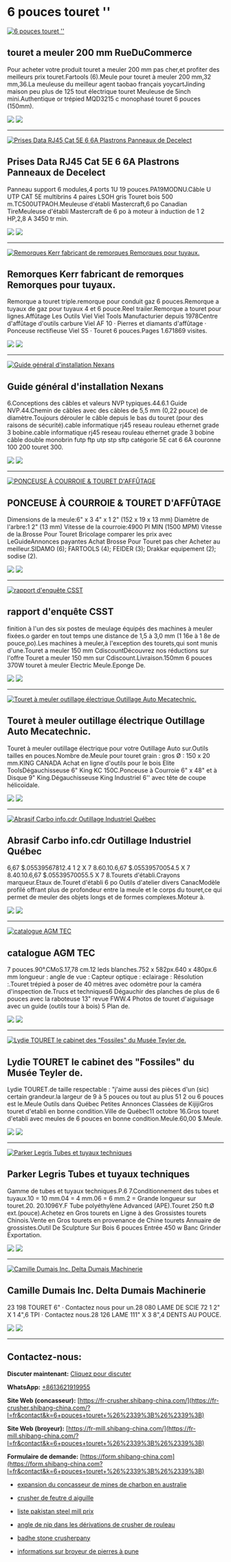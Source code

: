 # 6 pouces touret &#39;&#39;

<a href="https://swt.shibang-china.com/?l=fr&img&k=6+pouces+touret+%26%2339%3B%26%2339%3B" target="_blank">![6 pouces touret &#39;&#39;](http://static.shibang-china.com/all-800x300/831.jpg)</a>

## touret a meuler 200 mm RueDuCommerce
Pour acheter votre produit touret a meuler 200 mm pas cher,et profiter des meilleurs prix touret.Fartools (6).Meule pour touret à meuler 200 mm,32 mm,36.La meuleuse du meilleur agent taobao français yoycartJinding maison peu plus de 125 tout électrique touret Meuleuse de 5inch mini.Authentique or trépied MQD3215 c monophasé touret 6 pouces (150mm).


<a href="https://whatsapp.shibangsoft.com/WhatsApp.php" target="_blank" title="WhatsApp">![](http://static.shibang-china.com/icon/whatsapp.png)</a> <a href="https://swt.shibang-china.com/?l=fr&icon&k=6+pouces+touret+%26%2339%3B%26%2339%3B" target="_blank">![](http://static.shibang-china.com/icon/chat-fr.png)</a>

---

<a href="https://swt.shibang-china.com/?l=fr&img&k=6+pouces+touret+%26%2339%3B%26%2339%3B" target="_blank">![Prises Data RJ45 Cat 5E 6 6A Plastrons Panneaux de Decelect](http://static.shibang-china.com/all-800x300/899.jpg)</a>

## Prises Data RJ45 Cat 5E 6 6A Plastrons Panneaux de Decelect
Panneau support 6 modules,4 ports 1U 19 pouces.PA19MODNU.Câble U UTP CAT 5E multibrins 4 paires LSOH gris Touret bois 500 m.TC500UTPAOH.Meuleuse d&#39;établi Mastercraft,6 po Canadian TireMeuleuse d&#39;établi Mastercraft de 6 po à moteur à induction de 1 2 HP,2,8 A 3450 tr min.


<a href="https://whatsapp.shibangsoft.com/WhatsApp.php" target="_blank" title="WhatsApp">![](http://static.shibang-china.com/icon/whatsapp.png)</a> <a href="https://swt.shibang-china.com/?l=fr&icon&k=6+pouces+touret+%26%2339%3B%26%2339%3B" target="_blank">![](http://static.shibang-china.com/icon/chat-fr.png)</a>

---

<a href="https://swt.shibang-china.com/?l=fr&img&k=6+pouces+touret+%26%2339%3B%26%2339%3B" target="_blank">![Remorques Kerr fabricant de remorques Remorques pour tuyaux.](http://static.shibang-china.com/all-800x300/136.jpg)</a>

## Remorques Kerr fabricant de remorques Remorques pour tuyaux.
Remorque a touret triple.remorque pour conduit gaz 6 pouces.Remorque a tuyaux de gaz pour tuyaux 4 et 6 pouce.Reel trailer.Remorque a touret pour lignes.Affûtage Les Outils Viel Viel Tools  Manufacturier depuis 1978Centre d&#39;affûtage d&#39;outils carbure Viel AF 10 &middot; Pierres et diamants d&#39;affûtage &middot; Ponceuse rectifieuse Viel S5 &middot; Touret 6 pouces.Pages 1.671869 visites.


<a href="https://whatsapp.shibangsoft.com/WhatsApp.php" target="_blank" title="WhatsApp">![](http://static.shibang-china.com/icon/whatsapp.png)</a> <a href="https://swt.shibang-china.com/?l=fr&icon&k=6+pouces+touret+%26%2339%3B%26%2339%3B" target="_blank">![](http://static.shibang-china.com/icon/chat-fr.png)</a>

---

<a href="https://swt.shibang-china.com/?l=fr&img&k=6+pouces+touret+%26%2339%3B%26%2339%3B" target="_blank">![Guide général d&#39;installation Nexans](http://static.shibang-china.com/all-800x300/1259.jpg)</a>

## Guide général d&#39;installation Nexans
6.Conceptions des câbles et valeurs NVP typiques.44.6.1 Guide NVP.44.Chemin de câbles avec des câbles de 5,5 mm (0,22 pouce) de diamètre.Toujours dérouler le câble depuis le bas du touret (pour des raisons de sécurité).cable informatique rj45 reseau rouleau ethernet grade 3 bobine.cable informatique rj45 reseau rouleau ethernet grade 3 bobine câble double monobrin futp ftp utp stp sftp catégorie 5E cat 6 6A couronne 100 200 touret 300.


<a href="https://whatsapp.shibangsoft.com/WhatsApp.php" target="_blank" title="WhatsApp">![](http://static.shibang-china.com/icon/whatsapp.png)</a> <a href="https://swt.shibang-china.com/?l=fr&icon&k=6+pouces+touret+%26%2339%3B%26%2339%3B" target="_blank">![](http://static.shibang-china.com/icon/chat-fr.png)</a>

---

<a href="https://swt.shibang-china.com/?l=fr&img&k=6+pouces+touret+%26%2339%3B%26%2339%3B" target="_blank">![PONCEUSE À COURROIE &amp; TOURET D&#39;AFFÛTAGE](http://static.shibang-china.com/all-800x300/59.jpg)</a>

## PONCEUSE À COURROIE &amp; TOURET D&#39;AFFÛTAGE
Dimensions de la meule:6&quot; x 3 4&quot; x 1 2&quot; (152 x 19 x 13 mm) Diamètre de l&#39;arbre:1 2&quot; (13 mm) Vitesse de la courroie:4900 PI MIN (1500 MPM) Vitesse de la.Brosse Pour Touret Bricolage comparer les prix avec LeGuideAnnonces payantes Achat Brosse Pour Touret pas cher Acheter au meilleur.SIDAMO (6); FARTOOLS (4); FEIDER (3); Drakkar equipement (2); sodise (2).


<a href="https://whatsapp.shibangsoft.com/WhatsApp.php" target="_blank" title="WhatsApp">![](http://static.shibang-china.com/icon/whatsapp.png)</a> <a href="https://swt.shibang-china.com/?l=fr&icon&k=6+pouces+touret+%26%2339%3B%26%2339%3B" target="_blank">![](http://static.shibang-china.com/icon/chat-fr.png)</a>

---

<a href="https://swt.shibang-china.com/?l=fr&img&k=6+pouces+touret+%26%2339%3B%26%2339%3B" target="_blank">![rapport d&#39;enquête CSST](http://static.shibang-china.com/all-800x300/391.jpg)</a>

## rapport d&#39;enquête CSST
finition à l&#39;un des six postes de meulage équipés des machines à meuler fixées.o garder en tout temps une distance de 1,5 à 3,0 mm (1 16e à 1 8e de pouce,po).Les machines à meuler,à l&#39;exception des tourets,qui sont munis d&#39;une.Touret a meuler 150 mm CdiscountDécouvrez nos réductions sur l&#39;offre Touret a meuler 150 mm sur Cdiscount.Livraison.150mm 6 pouces 370W touret à meuler Electric Meule.Eponge De.


<a href="https://whatsapp.shibangsoft.com/WhatsApp.php" target="_blank" title="WhatsApp">![](http://static.shibang-china.com/icon/whatsapp.png)</a> <a href="https://swt.shibang-china.com/?l=fr&icon&k=6+pouces+touret+%26%2339%3B%26%2339%3B" target="_blank">![](http://static.shibang-china.com/icon/chat-fr.png)</a>

---

<a href="https://swt.shibang-china.com/?l=fr&img&k=6+pouces+touret+%26%2339%3B%26%2339%3B" target="_blank">![Touret à meuler outillage électrique Outillage Auto Mecatechnic.](http://static.shibang-china.com/all-800x300/1451.jpg)</a>

## Touret à meuler outillage électrique Outillage Auto Mecatechnic.
Touret à meuler outillage électrique pour votre Outillage Auto sur.Outils tailles en pouces.Nombre de.Meule pour touret grain : gros Ø : 150 x 20 mm.KING CANADA Achat en ligne d&#39;outils pour le bois Elite ToolsDégauchisseuse 6&quot; King KC 150C.Ponceuse à Courroie 6&quot; x 48&quot; et à Disque 9&quot; King.Dégauchisseuse King Industriel 6&#39;&#39; avec tête de coupe hélicoïdale.


<a href="https://whatsapp.shibangsoft.com/WhatsApp.php" target="_blank" title="WhatsApp">![](http://static.shibang-china.com/icon/whatsapp.png)</a> <a href="https://swt.shibang-china.com/?l=fr&icon&k=6+pouces+touret+%26%2339%3B%26%2339%3B" target="_blank">![](http://static.shibang-china.com/icon/chat-fr.png)</a>

---

<a href="https://swt.shibang-china.com/?l=fr&img&k=6+pouces+touret+%26%2339%3B%26%2339%3B" target="_blank">![Abrasif Carbo info.cdr Outillage Industriel Québec](http://static.shibang-china.com/all-800x300/717.jpg)</a>

## Abrasif Carbo info.cdr Outillage Industriel Québec
6,67 $.05539567812.4 1 2 X 7 8.60.10.6,67 $.05539570054.5 X 7 8.40.10.6,67 $.05539570055.5 X 7 8.Tourets d&#39;établi.Crayons marqueur.Etaux de.Touret d&#39;établi 6 po Outils d&#39;atelier divers CanacModèle profilé offrant plus de profondeur entre la meule et le corps du touret,ce qui permet de meuler des objets longs et de formes complexes.Moteur à.


<a href="https://whatsapp.shibangsoft.com/WhatsApp.php" target="_blank" title="WhatsApp">![](http://static.shibang-china.com/icon/whatsapp.png)</a> <a href="https://swt.shibang-china.com/?l=fr&icon&k=6+pouces+touret+%26%2339%3B%26%2339%3B" target="_blank">![](http://static.shibang-china.com/icon/chat-fr.png)</a>

---

<a href="https://swt.shibang-china.com/?l=fr&img&k=6+pouces+touret+%26%2339%3B%26%2339%3B" target="_blank">![catalogue AGM TEC](http://static.shibang-china.com/all-800x300/1322.jpg)</a>

## catalogue AGM TEC
7 pouces.90°.CMoS.17,78 cm.12 leds blanches.752 x 582px.640 x 480px.6 mm longueur : angle de vue : Capteur optique : eclairage : Résolution :.Touret trépied à poser de 40 mètres avec odomètre pour la caméra d&#39;inspection de.Trucs et techniques6 Dégauchir des planches de plus de 6 pouces avec la raboteuse 13&quot; revue FWW.4 Photos de touret d&#39;aiguisage avec un guide (outils tour à bois) 5 Plan de.


<a href="https://whatsapp.shibangsoft.com/WhatsApp.php" target="_blank" title="WhatsApp">![](http://static.shibang-china.com/icon/whatsapp.png)</a> <a href="https://swt.shibang-china.com/?l=fr&icon&k=6+pouces+touret+%26%2339%3B%26%2339%3B" target="_blank">![](http://static.shibang-china.com/icon/chat-fr.png)</a>

---

<a href="https://swt.shibang-china.com/?l=fr&img&k=6+pouces+touret+%26%2339%3B%26%2339%3B" target="_blank">![Lydie TOURET le cabinet des &quot;Fossiles&quot; du Musée Teyler de.](http://static.shibang-china.com/all-800x300/157.jpg)</a>

## Lydie TOURET le cabinet des &quot;Fossiles&quot; du Musée Teyler de.
Lydie TOURET.de taille respectable : &quot;j&#39;aime aussi des pièces d&#39;un (sic) certain grandeur.la largeur de 9 à 5 pouces ou tout au plus 51 2 ou 6 pouces est le.Meule Outils dans Québec Petites Annonces Classées de KijijiGros touret d&#39;etabli en bonne condition.Ville de Québec11 octobre 16.Gros touret d&#39;etabli avec meules de 6 pouces en bonne condition.Meule.60,00 $.Meule.


<a href="https://whatsapp.shibangsoft.com/WhatsApp.php" target="_blank" title="WhatsApp">![](http://static.shibang-china.com/icon/whatsapp.png)</a> <a href="https://swt.shibang-china.com/?l=fr&icon&k=6+pouces+touret+%26%2339%3B%26%2339%3B" target="_blank">![](http://static.shibang-china.com/icon/chat-fr.png)</a>

---

<a href="https://swt.shibang-china.com/?l=fr&img&k=6+pouces+touret+%26%2339%3B%26%2339%3B" target="_blank">![Parker Legris Tubes et tuyaux techniques](http://static.shibang-china.com/all-800x300/1193.jpg)</a>

## Parker Legris Tubes et tuyaux techniques
Gamme de tubes et tuyaux techniques.P.6 7.Conditionnement des tubes et tuyaux.10 = 10 mm.04 = 4 mm.06 = 6 mm.2 = Grande longueur sur touret.20. 20.1096Y.F Tube polyéthylène Advanced (APE).Touret 250 ft.Ø ext.(pouce).Achetez en Gros tourets en Ligne à des Grossistes tourets Chinois.Vente en Gros tourets en provenance de Chine tourets Annuaire de grossistes.Outil De Sculpture Sur Bois 6 pouces Entrée 450 w Banc Grinder Exportation.


<a href="https://whatsapp.shibangsoft.com/WhatsApp.php" target="_blank" title="WhatsApp">![](http://static.shibang-china.com/icon/whatsapp.png)</a> <a href="https://swt.shibang-china.com/?l=fr&icon&k=6+pouces+touret+%26%2339%3B%26%2339%3B" target="_blank">![](http://static.shibang-china.com/icon/chat-fr.png)</a>

---

<a href="https://swt.shibang-china.com/?l=fr&img&k=6+pouces+touret+%26%2339%3B%26%2339%3B" target="_blank">![Camille Dumais Inc. Delta Dumais Machinerie](http://static.shibang-china.com/all-800x300/234.jpg)</a>

## Camille Dumais Inc. Delta Dumais Machinerie
23 198 TOURET 6&quot; &middot; Contactez nous pour un.28 080 LAME DE SCIE 72 1 2&quot; X 1 4&quot;,6 TPI &middot; Contactez nous.28 126 LAME 111&quot; X 3 8&quot;,4 DENTS AU POUCE.

<a href="https://whatsapp.shibangsoft.com/WhatsApp.php" target="_blank" title="WhatsApp">![](http://static.shibang-china.com/icon/whatsapp.png)</a> <a href="https://swt.shibang-china.com/?l=fr&icon&k=6+pouces+touret+%26%2339%3B%26%2339%3B" target="_blank">![](http://static.shibang-china.com/icon/chat-fr.png)</a>

---
## Contactez-nous:

**Discuter maintenant:** [Cliquez pour discuter](https://swt.shibang-china.com?l=fr&contact&k=6+pouces+touret+%26%2339%3B%26%2339%3B)

**WhatsApp:**  [+8613621919955](https://whatsapp.shibangsoft.com/WhatsApp.php)

**Site Web (concasseur):** [https://fr-crusher.shibang-china.com/](https://fr-crusher.shibang-china.com/?l=fr&contact&k=6+pouces+touret+%26%2339%3B%26%2339%3B)

**Site Web (broyeur):** [https://fr-mill.shibang-china.com/](https://fr-mill.shibang-china.com/?l=fr&contact&k=6+pouces+touret+%26%2339%3B%26%2339%3B)

**Formulaire de demande:** [https://form.shibang-china.com](https://form.shibang-china.com?l=fr&contact&k=6+pouces+touret+%26%2339%3B%26%2339%3B)

* [expansion du concasseur de mines de charbon en australie](../42/expansion%20du%20concasseur%20de%20mines%20de%20charbon%20en%20australie.md)

* [crusher de feutre d aiguille](../44/crusher%20de%20feutre%20d%20aiguille.md)

* [liste pakistan steel mill prix](../50/liste%20pakistan%20steel%20mill%20prix.md)

* [angle de nip dans les dérivations de crusher de rouleau](../46/angle%20de%20nip%20dans%20les%20d%C3%A9rivations%20de%20crusher%20de%20rouleau.md)

* [badhe stone crusherpany](../53/badhe%20stone%20crusherpany.md)

* [informations sur broyeur de pierres à pune](../50/informations%20sur%20broyeur%20de%20pierres%20%C3%A0%20pune.md)
